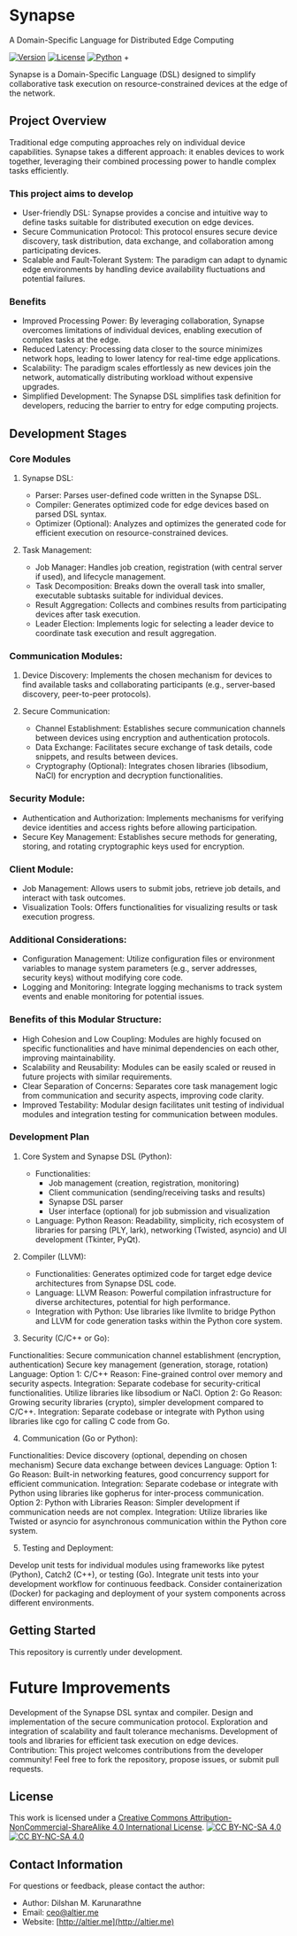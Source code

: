 # Synapse
A Domain-Specific Language for Distributed Edge Computing

[![Version](https://img.shields.io/badge/version-0.1-brightgreen.svg)](https://pypi.org/project/ad-topic-recommender/)
[![License](https://img.shields.io/badge/license-CC%20BY--NC--SA%204.0-blue.svg)](https://creativecommons.org/licenses/by-nc-sa/4.0/)
[![Python](https://img.shields.io/badge/python-3.11-blue.svg)](https://www.python.org/downloads/)                                +

[//]: # ([![Build Status]&#40;https://travis-ci.com/dilshan/synapse.svg?branch=main&#41;]&#40;https://travis-ci.com/dilshan/synapse&#41;)

Synapse is a Domain-Specific Language (DSL) designed to simplify collaborative task execution on resource-constrained 
devices at the edge of the network.

## Project Overview

Traditional edge computing approaches rely on individual device capabilities. Synapse takes a different approach: 
it enables devices to work together, leveraging their combined processing power to handle complex tasks efficiently.

### This project aims to develop

- User-friendly DSL: Synapse provides a concise and intuitive way to define tasks suitable for distributed execution on 
edge devices.
- Secure Communication Protocol: This protocol ensures secure device discovery, task distribution, data exchange, and 
collaboration among participating devices.
- Scalable and Fault-Tolerant System: The paradigm can adapt to dynamic edge environments by handling device 
availability fluctuations and potential failures.

### Benefits

- Improved Processing Power: By leveraging collaboration, Synapse overcomes limitations of individual devices, enabling 
execution of complex tasks at the edge.
- Reduced Latency: Processing data closer to the source minimizes network hops, leading to lower latency for real-time 
edge applications.
- Scalability: The paradigm scales effortlessly as new devices join the network, automatically distributing workload 
without expensive upgrades.
- Simplified Development: The Synapse DSL simplifies task definition for developers, reducing the barrier to entry for 
edge computing projects.

## Development Stages 

### Core Modules

1. Synapse DSL:
    - Parser: Parses user-defined code written in the Synapse DSL.
    - Compiler: Generates optimized code for edge devices based on parsed DSL syntax.
    - Optimizer (Optional): Analyzes and optimizes the generated code for efficient execution on resource-constrained 
   devices.

2. Task Management:
    - Job Manager: Handles job creation, registration (with central server if used), and lifecycle management.
    - Task Decomposition: Breaks down the overall task into smaller, executable subtasks suitable for individual devices.
    - Result Aggregation: Collects and combines results from participating devices after task execution.
    - Leader Election: Implements logic for selecting a leader device to coordinate task execution and result aggregation.

### Communication Modules:

1. Device Discovery:
Implements the chosen mechanism for devices to find available tasks and collaborating participants (e.g., server-based 
discovery, peer-to-peer protocols).

2. Secure Communication:
    - Channel Establishment: Establishes secure communication channels between devices using encryption and 
   authentication protocols.
    - Data Exchange: Facilitates secure exchange of task details, code snippets, and results between devices.
    - Cryptography (Optional): Integrates chosen libraries (libsodium, NaCl) for encryption and decryption 
    functionalities.

### Security Module:

- Authentication and Authorization: Implements mechanisms for verifying device identities and access rights before 
allowing participation.
- Secure Key Management: Establishes secure methods for generating, storing, and rotating cryptographic keys used for 
encryption.

### Client Module:

- Job Management: Allows users to submit jobs, retrieve job details, and interact with task outcomes.
- Visualization Tools: Offers functionalities for visualizing results or task execution progress.

### Additional Considerations:

- Configuration Management: Utilize configuration files or environment variables to manage system parameters (e.g., 
server addresses, security keys) without modifying core code.
- Logging and Monitoring: Integrate logging mechanisms to track system events and enable monitoring for potential 
issues.

### Benefits of this Modular Structure:

- High Cohesion and Low Coupling: Modules are highly focused on specific functionalities and have minimal dependencies 
on each other, improving maintainability.
- Scalability and Reusability: Modules can be easily scaled or reused in future projects with similar requirements.
- Clear Separation of Concerns: Separates core task management logic from communication and security aspects, improving 
code clarity.
- Improved Testability: Modular design facilitates unit testing of individual modules and integration testing for 
communication between modules.

### Development Plan

1. Core System and Synapse DSL (Python):
	- Functionalities:
		- Job management (creation, registration, monitoring)
		- Client communication (sending/receiving tasks and results)
		- Synapse DSL parser
		- User interface (optional) for job submission and visualization
	- Language: Python
		Reason: Readability, simplicity, rich ecosystem of libraries for parsing (PLY, lark), networking (Twisted, asyncio) and UI development (Tkinter, PyQt).

2. Compiler (LLVM):
	- Functionalities:
		Generates optimized code for target edge device architectures from Synapse DSL code.
	- Language: LLVM
		Reason: Powerful compilation infrastructure for diverse architectures, potential for high performance.
	- Integration with Python:
		Use libraries like llvmlite to bridge Python and LLVM for code generation tasks within the Python core system.

3. Security (C/C++ or Go):

Functionalities:
Secure communication channel establishment (encryption, authentication)
Secure key management (generation, storage, rotation)
Language:
Option 1: C/C++
Reason: Fine-grained control over memory and security aspects.
Integration: Separate codebase for security-critical functionalities. Utilize libraries like libsodium or NaCl.
Option 2: Go
Reason: Growing security libraries (crypto), simpler development compared to C/C++.
Integration: Separate codebase or integrate with Python using libraries like cgo for calling C code from Go.

4. Communication (Go or Python):

Functionalities:
Device discovery (optional, depending on chosen mechanism)
Secure data exchange between devices
Language:
Option 1: Go
Reason: Built-in networking features, good concurrency support for efficient communication.
Integration: Separate codebase or integrate with Python using libraries like gopherus for inter-process communication.
Option 2: Python with Libraries
Reason: Simpler development if communication needs are not complex.
Integration: Utilize libraries like Twisted or asyncio for asynchronous communication within the Python core system.

5. Testing and Deployment:

Develop unit tests for individual modules using frameworks like pytest (Python), Catch2 (C++), or testing (Go).
Integrate unit tests into your development workflow for continuous feedback.
Consider containerization (Docker) for packaging and deployment of your system components across different environments.

## Getting Started

This repository is currently under development.

# Future Improvements

Development of the Synapse DSL syntax and compiler.
Design and implementation of the secure communication protocol.
Exploration and integration of scalability and fault tolerance mechanisms.
Development of tools and libraries for efficient task execution on edge devices.
Contribution:
This project welcomes contributions from the developer community! Feel free to fork the repository, propose issues, or 
submit pull requests.

## License

This work is licensed under a
[Creative Commons Attribution-NonCommercial-ShareAlike 4.0 International License][cc-by-nc-sa].
[![CC BY-NC-SA 4.0][cc-by-nc-sa-shield]][cc-by-nc-sa]  
[![CC BY-NC-SA 4.0][cc-by-nc-sa-image]][cc-by-nc-sa] 

[cc-by-nc-sa]: http://creativecommons.org/licenses/by-nc-sa/4.0/
[cc-by-nc-sa-image]: https://licensebuttons.net/l/by-nc-sa/4.0/88x31.png
[cc-by-nc-sa-shield]: https://img.shields.io/badge/License-CC%20BY--NC--SA%204.0-lightgrey.svg

## Contact Information

For questions or feedback, please contact the author:

- Author: Dilshan M. Karunarathne
- Email: ceo@altier.me
- Website: [http://altier.me](http://altier.me)
